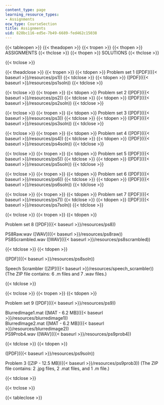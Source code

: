 ```yaml
---
content_type: page
learning_resource_types:
- Assignments
ocw_type: CourseSection
title: Assignments
uid: 828bc116-ed5e-7b49-6689-fed462c15038
---
```


{{< tableopen >}}
{{< theadopen >}}
{{< tropen >}}
{{< thopen >}}
ASSIGNMENTS
{{< thclose >}}
{{< thopen >}}
SOLUTIONS
{{< thclose >}}

{{< trclose >}}

{{< theadclose >}}
{{< tropen >}}
{{< tdopen >}}
Problem set 1 ([PDF]({{< baseurl >}}/resources/ps1))
{{< tdclose >}}
{{< tdopen >}}
([PDF]({{< baseurl >}}/resources/ps1soln))
{{< tdclose >}}

{{< trclose >}}
{{< tropen >}}
{{< tdopen >}}
Problem set 2 ([PDF]({{< baseurl >}}/resources/ps2))
{{< tdclose >}}
{{< tdopen >}}
([PDF]({{< baseurl >}}/resources/ps2soln))
{{< tdclose >}}

{{< trclose >}}
{{< tropen >}}
{{< tdopen >}}
Problem set 3 ([PDF]({{< baseurl >}}/resources/ps3))
{{< tdclose >}}
{{< tdopen >}}
([PDF]({{< baseurl >}}/resources/ps3soln))
{{< tdclose >}}

{{< trclose >}}
{{< tropen >}}
{{< tdopen >}}
Problem set 4 ([PDF]({{< baseurl >}}/resources/ps4))
{{< tdclose >}}
{{< tdopen >}}
([PDF]({{< baseurl >}}/resources/ps4soln))
{{< tdclose >}}

{{< trclose >}}
{{< tropen >}}
{{< tdopen >}}
Problem set 5 ([PDF]({{< baseurl >}}/resources/ps5))
{{< tdclose >}}
{{< tdopen >}}
([PDF]({{< baseurl >}}/resources/ps5soln))
{{< tdclose >}}

{{< trclose >}}
{{< tropen >}}
{{< tdopen >}}
Problem set 6 ([PDF]({{< baseurl >}}/resources/ps6))
{{< tdclose >}}
{{< tdopen >}}
([PDF]({{< baseurl >}}/resources/ps6soln))
{{< tdclose >}}

{{< trclose >}}
{{< tropen >}}
{{< tdopen >}}
Problem set 7 ([PDF]({{< baseurl >}}/resources/ps7))
{{< tdclose >}}
{{< tdopen >}}
([PDF]({{< baseurl >}}/resources/ps7soln))
{{< tdclose >}}

{{< trclose >}}
{{< tropen >}}
{{< tdopen >}}


Problem set 8 ([PDF]({{< baseurl >}}/resources/ps8))

PS8Raw.wav ([WAV]({{< baseurl >}}/resources/ps8raw))  
PS8Scrambled.wav ([WAV]({{< baseurl >}}/resources/ps8scrambled))


{{< tdclose >}}
{{< tdopen >}}


([PDF]({{< baseurl >}}/resources/ps8soln))

Speech Scrambler ([ZIP]({{< baseurl >}}/resources/speech_scrambler)) (The ZIP file contains: 6 .m files and 7 .wav files.)


{{< tdclose >}}

{{< trclose >}}
{{< tropen >}}
{{< tdopen >}}


Problem set 9 ([PDF]({{< baseurl >}}/resources/ps9))

BlurredImage1.mat ([MAT - 6.2 MB]({{< baseurl >}}/resources/blurredimage1))  
BlurredImage2.mat ([MAT - 6.2 MB]({{< baseurl >}}/resources/blurredimage2))  
PS9Prob4.wav ([WAV]({{< baseurl >}}/resources/ps9prob4))


{{< tdclose >}}
{{< tdopen >}}


([PDF]({{< baseurl >}}/resources/ps9soln))

Problem 3 ([ZIP - 12.5 MB]({{< baseurl >}}/resources/ps9prob3)) (The ZIP file contains: 2 .jpg files, 2 .mat files, and 1 .m file.)


{{< tdclose >}}

{{< trclose >}}

{{< tableclose >}}